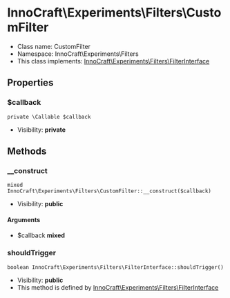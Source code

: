 InnoCraft\Experiments\Filters\CustomFilter
===============






* Class name: CustomFilter
* Namespace: InnoCraft\Experiments\Filters
* This class implements: [InnoCraft\Experiments\Filters\FilterInterface](InnoCraft-Experiments-Filters-FilterInterface.md)




Properties
----------


### $callback

    private \Callable $callback





* Visibility: **private**


Methods
-------


### __construct

    mixed InnoCraft\Experiments\Filters\CustomFilter::__construct($callback)





* Visibility: **public**


#### Arguments
* $callback **mixed**



### shouldTrigger

    boolean InnoCraft\Experiments\Filters\FilterInterface::shouldTrigger()





* Visibility: **public**
* This method is defined by [InnoCraft\Experiments\Filters\FilterInterface](InnoCraft-Experiments-Filters-FilterInterface.md)



